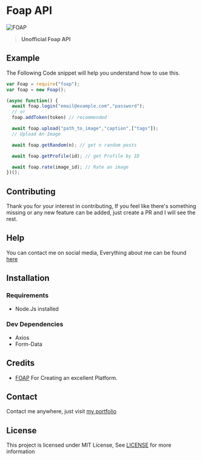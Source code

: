 # Foap API

![FOAP](https://user-images.githubusercontent.com/17960677/102477690-af8b4c00-4082-11eb-824c-8a0527b514dd.png)

>**Unofficial Foap API**

## Example

The Following Code snippet will help you understand how to use this.

```js
var Foap = require("foap");
var foap = new Foap();

(async function() {
  await foap.login("email@example.com","password");
  // or
  foap.addToken(token) // recommended

  await foap.upload("path_to_image","caption",["tags"]);
  // Upload An Image

  await foap.getRandom(n); // get n random posts

  await foap.getProfile(id); // get Profile by ID

  await foap.rate(image_id); // Rate an image
})();
```

## Contributing

Thank you for your interest in contributing, If you feel like there's something missing or any new feature can be added, just create a PR and I will see the rest.

## Help

You can contact me on social media, Everything about me can be found [here](https://theabbie.github.io)

## Installation

### Requirements

* Node.Js installed

### Dev Dependencies

* Axios
* Form-Data

## Credits

* [FOAP](https://foap.com) For Creating an excellent Platform.

## Contact

Contact me anywhere, just visit [my portfolio](https://theabbie.github.io)

## License

This project is licensed under MIT License, See [LICENSE](/LICENSE) for more information

